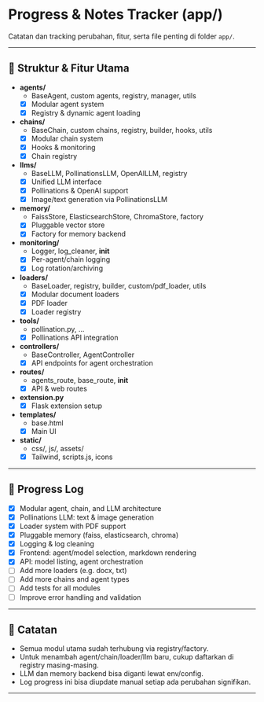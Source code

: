 # Progress & Notes Tracker (app/)

Catatan dan tracking perubahan, fitur, serta file penting di folder `app/`.

---

## 📁 Struktur & Fitur Utama

- **agents/**  
  - BaseAgent, custom agents, registry, manager, utils  
  - [x] Modular agent system  
  - [x] Registry & dynamic agent loading

- **chains/**  
  - BaseChain, custom chains, registry, builder, hooks, utils  
  - [x] Modular chain system  
  - [x] Hooks & monitoring  
  - [x] Chain registry

- **llms/**  
  - BaseLLM, PollinationsLLM, OpenAILLM, registry  
  - [x] Unified LLM interface  
  - [x] Pollinations & OpenAI support  
  - [x] Image/text generation via PollinationsLLM

- **memory/**  
  - FaissStore, ElasticsearchStore, ChromaStore, factory  
  - [x] Pluggable vector store  
  - [x] Factory for memory backend

- **monitoring/**  
  - Logger, log_cleaner, __init__  
  - [x] Per-agent/chain logging  
  - [x] Log rotation/archiving

- **loaders/**  
  - BaseLoader, registry, builder, custom/pdf_loader, utils  
  - [x] Modular document loaders  
  - [x] PDF loader  
  - [x] Loader registry

- **tools/**  
  - pollination.py, ...  
  - [x] Pollinations API integration

- **controllers/**  
  - BaseController, AgentController  
  - [x] API endpoints for agent orchestration

- **routes/**  
  - agents_route, base_route, __init__  
  - [x] API & web routes

- **extension.py**  
  - [x] Flask extension setup

- **templates/**  
  - base.html  
  - [x] Main UI

- **static/**  
  - css/, js/, assets/  
  - [x] Tailwind, scripts.js, icons

---

## 📝 Progress Log

- [x] Modular agent, chain, and LLM architecture
- [x] Pollinations LLM: text & image generation
- [x] Loader system with PDF support
- [x] Pluggable memory (faiss, elasticsearch, chroma)
- [x] Logging & log cleaning
- [x] Frontend: agent/model selection, markdown rendering
- [x] API: model listing, agent orchestration
- [ ] Add more loaders (e.g. docx, txt)
- [ ] Add more chains and agent types
- [ ] Add tests for all modules
- [ ] Improve error handling and validation

---

## 📌 Catatan

- Semua modul utama sudah terhubung via registry/factory.
- Untuk menambah agent/chain/loader/llm baru, cukup daftarkan di registry masing-masing.
- LLM dan memory backend bisa diganti lewat env/config.
- Log progress ini bisa diupdate manual setiap ada perubahan signifikan.

---
